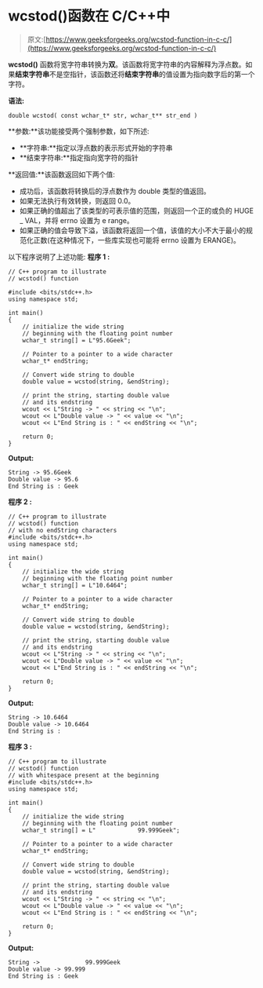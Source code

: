 # wcstod()函数在 C/C++中

> 原文:[https://www.geeksforgeeks.org/wcstod-function-in-c-c/](https://www.geeksforgeeks.org/wcstod-function-in-c-c/)

**wcstod()** 函数将宽字符串转换为**双**。该函数将宽字符串的内容解释为浮点数。如果**结束字符串**不是空指针，该函数还将**结束字符串**的值设置为指向数字后的第一个字符。

**语法:**

```
double wcstod( const wchar_t* str, wchar_t** str_end )
```

**参数:**该功能接受两个强制参数，如下所述:

*   **字符串:**指定以浮点数的表示形式开始的字符串
*   **结束字符串:**指定指向宽字符的指针

**返回值:**该函数返回如下两个值:

*   成功后，该函数将转换后的浮点数作为 double 类型的值返回。
*   如果无法执行有效转换，则返回 0.0。
*   如果正确的值超出了该类型的可表示值的范围，则返回一个正的或负的 HUGE _ VAL，并将 errno 设置为 e range。
*   如果正确的值会导致下溢，该函数将返回一个值，该值的大小不大于最小的规范化正数(在这种情况下，一些库实现也可能将 errno 设置为 ERANGE)。

以下程序说明了上述功能:
**程序 1 :**

```
// C++ program to illustrate
// wcstod() function

#include <bits/stdc++.h>
using namespace std;

int main()
{
    // initialize the wide string
    // beginning with the floating point number
    wchar_t string[] = L"95.6Geek";

    // Pointer to a pointer to a wide character
    wchar_t* endString;

    // Convert wide string to double
    double value = wcstod(string, &endString);

    // print the string, starting double value
    // and its endstring
    wcout << L"String -> " << string << "\n";
    wcout << L"Double value -> " << value << "\n";
    wcout << L"End String is : " << endString << "\n";

    return 0;
}
```

**Output:**

```
String -> 95.6Geek
Double value -> 95.6
End String is : Geek

```

**程序 2 :**

```
// C++ program to illustrate
// wcstod() function
// with no endString characters
#include <bits/stdc++.h>
using namespace std;

int main()
{
    // initialize the wide string
    // beginning with the floating point number
    wchar_t string[] = L"10.6464";

    // Pointer to a pointer to a wide character
    wchar_t* endString;

    // Convert wide string to double
    double value = wcstod(string, &endString);

    // print the string, starting double value
    // and its endstring
    wcout << L"String -> " << string << "\n";
    wcout << L"Double value -> " << value << "\n";
    wcout << L"End String is : " << endString << "\n";

    return 0;
}
```

**Output:**

```
String -> 10.6464
Double value -> 10.6464
End String is :

```

**程序 3 :**

```
// C++ program to illustrate
// wcstod() function
// with whitespace present at the beginning
#include <bits/stdc++.h>
using namespace std;

int main()
{
    // initialize the wide string
    // beginning with the floating point number
    wchar_t string[] = L"            99.999Geek";

    // Pointer to a pointer to a wide character
    wchar_t* endString;

    // Convert wide string to double
    double value = wcstod(string, &endString);

    // print the string, starting double value
    // and its endstring
    wcout << L"String -> " << string << "\n";
    wcout << L"Double value -> " << value << "\n";
    wcout << L"End String is : " << endString << "\n";

    return 0;
}
```

**Output:**

```
String ->             99.999Geek
Double value -> 99.999
End String is : Geek

```